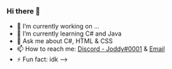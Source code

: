 ### Hi there 👋

- 🔭 I’m currently working on ...
- 🌱 I’m currently learning C# and Java
- 💬 Ask me about C#, HTML & CSS
- 📫 How to reach me: [Discord - Joddy#0001](https://discord.com/users/349187806050123787) & [Email](mailto:me@joddy.dev)
- ⚡ Fun fact: idk
-->
